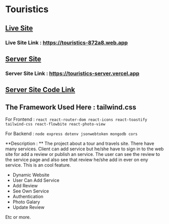 # Touristics

## [Live Site](https://touristics-872a8.web.app)

### Live Site Link : https://touristics-872a8.web.app

## [Server Site](https://touristics-server.vercel.app)

### Server Site Link : https://touristics-server.vercel.app

## [Server Site Code Link](https://github.com/Porgramming-Hero-web-course/b6a11-service-review-server-side-mehedihasan2004)

## The Framework Used Here : tailwind.css

For Frontend :
`react react-router-dom react-icons react-toastify tailwind-css react-flowbite react-photo-view`

For Backend :
`node express dotenv jsonwebtoken mongodb cors`

**Description : ** The project about a tour and travels site. There have many services. Client can add service but he/she have to sign in to the web site for add a review or publish an service. The user can see the review to the service page and also see that review he/she add in ever on eny service. This is an cool feature.

- Dynamic Website
- User Can Add Service
- Add Review
- See Own Service
- Authentication
- Photo Galary
- Update Review

Etc or more.
